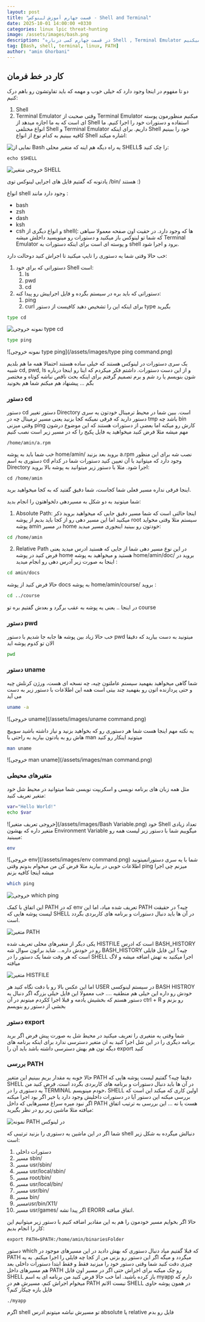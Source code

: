 ```yaml
---
layout: post
title: "قسمت جهارم آموزش لینوکس - Shell and Terminal"
date: 2025-10-01 14:00:00 +0330
categories: linux lpic threat-hunting
image: /assets/images/bash.png
description: "در قسمت چهارم کمی درباره Shell , Terminal Emulator ها صحبت میکنیم."
tag: [Bash, shell, terminal, linux, PATH]
author: "amin Ghorbani"
---
```


## کار در خط فرمان 

 دو تا مفهوم در اینجا وجود دارد که خیلی خوب و مهمه که باید تفاوتشون رو باهم درک کنیم:
 1. Shell
 2. Terminal Emulator
وقتی صحبت از Terminal Emulator میکنیم منظورمون پوسته ای است که به ما اجازه میدهد از Shell استفاده و دستورات خود را اجرا کنیم. ما انواع مختلفی Shell و Terminal Emulator داریم. 
برای اینکه Shell خود را ببینیم کافیه ببینیم به کدام نوع از انواع Shell اشاره میکند:

![نمایی از Bash](/assets/images/bash.png)
یه راه دیگه هم اینه که متغیر محلی SHELL$ را چک کنید:
```
echo $SHELL
```
![خروجی متغیر SHELL](/assets/images/Env.png)

یادتونه که گفتیم فایل های اجرایی لینوکس توی /bin/ هستند :)

انواع shell وجود دارد مانند :
* bash
* zsh
* dash
* ksh
* csh
و انواع دیگری از shellها که وجود دارد. در حقیت اون صفحه معمولا سیاهی :) که شما تو لینوکس باز میکنید و دستورات رو مینویسید داخلش میشه Terminal Emulator و پوسته ای است برای اینکه دستورات به shell برود و اجرا شود.

خب حالا وقتی شما یه دستوری را تایپ میکنید تا اجراش کنید دوحالت دارد:
1. دستوراتی که برای خود Shell است:
	1. ls
	2. pwd
	3. cd
2. دستوراتی که باید بره در سیستم بگرده و فایل اجراییش رو پیدا کنه:
	1. ping
	2. curl
برای اینکه این را تشخیص دهید کافیست از دستور type بگیرید

```bash
type cd
```

![نمونه خروجی type cd](/assets/images/type%20command.png)

```bash
type ping
```
![نمونه خروجی type ping](/assets/images/type ping command.png)

یک سری دستورات در لینوکس هستند که خیلی ساده هستند احتمالا همه ما هم بلدیم شبیه cd, pwd, ls و از این دست دستورات. داشتم فکر میکردم که اینا رو اینجا درباره شون بنویسم یا رد شم و برم تصمیم گرفتم برای اینکه بحث ناقص نباشه کوتاه و مختصر بگم ... پیشنهاد هم میکنم شما هم بخونید

### دستور cd
دستور cd دستور تغییر Directory است. ببین شما در محیط ترمینال خودتون یه سری دستور دارید که فرقی نمیکنه کجا بزنید یعنی مسیر ترمینال چه در tmp باشد چه bin وقتی میزنی ping  کارش رو میکنه اما بعضی از دستورات هستند که این موضوع درشون مهم میشه مثلا فرض کنید میخواهید یه فایل پکیج را که در مسیر زیر است نصب کنیم

```
/home/amin/a.rpm
```
خب شما باید به پوشه home/amin/ بروید بعد بزنید a.rpm نصب شه برای این منظور دستوری به اسم cd وجود دارد که میتوانید با آن تعیین کنید دستورات شما در کدام Directory اجرا شود. مثلا با دستور زیر میتوانید به پوشه بالا بروید:

```
cd /home/amin
```
اینجا فرقی نداره مسیر فعلی شما کجاست، شما دقیق گفتید که به کجا میخواهید برید.

شما میتونید به دو شکل به مسیردهی دلخواهتون را انجام بدید:

1. Absolute Path:
اینجا حالتی است که شما مسیر دقیق جایی که میخواهید بروید ذکر میکنید اما این مسیر دهی رو از کجا باید بدیم از پوشه root  سیستم مثلا وقتی مخواید پوشه amin در مسیر home خودتون رو ببینید اینجوری مسیر میدید:

```bash
cd /home/amin
```


2. Relative Path
در این نوع مسیر دهی شما از جایی که هستید ادرس میدید یعنی فرض کنید در پوشه home هستید و میخواهید به پوشه home/amin/doc/ بروید در اینجا به صورت زیر آدرس دهی رو انجام میدید :

```bash
cd amin/docs
```

حالا فرض کنید از پوشه docs به پوشه home/amin/course/ بروید :

```bash
cd ../course
```

در اینجا .. یعنی یه پوشه به عقب برگرد و بعدش گفتیم بره تو course

### دستور pwd
خب حالا زیاد بین پوشه ها جابه جا شدیم با دستور pwd میتونید به دست بیارید که دقیقا الان تو کدوم پوشه اید

```bash
pwd
```

### دستور uname
 شما گاهی میخواهید بفهمید سیستم عاملتون چیه، چه نسخه ای هست، ورژن کرنلش چیه و حتی پردازنده اتون رو بفهمید چند بیتی است همه این اطلاعات با دستور زیر به دست می آید

```bash
uname -a
```
![خروجی uname](/assets/images/uname command.png)

یه نکته مهم اینجا هست شما هر دستوری رو که بخواهید بزنید و نیاز داشته باشید سوییچ هاش رو به یادتون بیارید به راحتی با man میتونید اینکار رو کنید

```bash
man uname
```
![خروجی man uname](/assets/images/man command.png)


### متغیرهای محیطی 

مثل همه زبان های برنامه نویسی و اسکریپت نویسی شما میتوانید در محیط شل خود متغیر تعریف کنید:

```bash
var="Hello World!"
echo $var
```
![خروجی تعریف متغیر](/assets/images/Bash Variable.png)
خود Shell تعداد زیادی متغیر داره که بهشون Environment Variable میگوییم شما با دستور زیر لیست همه رو میبینید:

```bash
env
```
![خروجی env](/assets/images/env command.png)
شما با یه سری دستوراتمیتونید اطلاعات خوبی در بیارید مثلا فرض کن من میخوام بدونم وقتی ping میزنم چی اجرا میشه اینجا کافیه بزنم
```bash
which ping
```
![خروجی which ping](/assets/images/which.png)

این اتفاق با کمک PATH که در env تعریف شده میاد، اما این PATH چیه؟ در حقیقت لیست پوشه هایی که SHELL در آن ها باید دنبال دستورات و برنامه های کاربردی بگردد است.

![متغیر PATH](/assets/images/PATH%20ENVIRONMENT%20VARIABLE.png)

یکی دیگر از متغیرهای محلی تعریف شده HISTFILE است که ادرس BASH_HISTORY رو در خودش داره... شاید براتون سوال شه BASH_HISTORY چیه؟ این فایل فایلی است که هر وقت شما یک دستور را در SHELL اجرا میکنید به تهش اضافه میشه و لاگ میافته 

![متغیر HISTFILE](/assets/images/HISTFILE%20VARIABLE.png)

اما این عکس بالا رو با دقت نگاه کنید هر USER در سیستم لینوکسی BASH HISTROY خودش رو داره این خیلی هم منطقیه .... 
خب معمولا این فایل خیلی بزرگه اگر دنبال یه دستور هستم که بخشیش یادمه و قبلا اجرا ککردم میتونم در آن ctrl + R رو بزنم و بخشی از دستور رو بنویسم
### دستور export

شما وقتی یه متغیری را تعریف میکنید در محیط شل به صورت پیش فرض اگر برید برنامه دیگری را در این شل اجرا کنید به ان متغیر دسترسی ندارد برای اینکه برنامه های دیگه تون هم بهش دسترسی داشته باشد باید آن را export کنید

### بررسی PATH
حالا خوبه یه مقدار بریم ببینیم این متغیر PATH دقیقا چیه؟ گفتیم لیست پوشه هایی که SHELL در آن ها باید دنبال دستورات و برنامه های کاربردی بگردد است. 
فرض کنید من یه دستوری را در TERMINAL خودم مینویسم، SHELL اولین کاری که میکند این است که بررسی میکنه این دستور آیا در دستورات داخلیش وجود دارد یا خیر اگر بود اجرا میکنه اگر نبود میره سراغ مسیرهایی که داخل PATH هست یا نه ... این بررسی به ترتیب اتفاق میافته مثلا ماشین زیر رو در نظر بگیرید:

![نمونه PATH در لینوکس](/assets/images/Linux%20PATH.png)

 شما اگر در این ماشین یه دستوری را بزنید ترتیبی که shell دنبالش میگرده به شکل زیر است:
 1. دستورات داخلی
 2. مسیر sbin/
 3. مسیر usr/sbin/
 4. مسیر usr/local/sbin/
 5. مسیر root/bin/
 6. مسیر usr/local/bin/
 7. مسیر usr/bin/
 8. مسیر bin/
 9. مسیرusr/bin/X11/
 10. مسیر usr/games/
اگر پیدا نشه ERORR اتفاق میافته.

حالا اگر بخوایم مسیر خودمون را هم به این مقادیر اضافه کنیم با دستور زیر میتوانیم این کار را انجام بدیم:
```SHELL
export PATH=$PATH:/home/amin/binariesFolder
```

دستور which که قبلا گفتیم میاد دنبال دستوری که بهش دادید در این مسیرهای موجود در PATH میگردد و میگه اگر این دستور رو بزنی من از کجا چه فایلی را اجرا میکنم.
به یه چیزی دقت کنید شما وقتی دستور خود را میزنید فقط و فقط ابتدا دستورات داخلی بعد هم مسیرهای داخل PATH رو چک میکنه برای اجراش حتی اگر در مسیر اون فایل SHELL باز کرده باشید.
اما خب حالا فرض کنید من برنامه ای به اسم myapp دارم که میخوام اجراش کنم، مسیرش هم در PATH نیست الانم SHELL در همون پوشه حاوی فایل بازه چیکار کنم؟
```SHELL
./myapp
```
اگرم shell تو مسیرش نباشه میتونم ادرس absolute یا relative فایل رو بدم